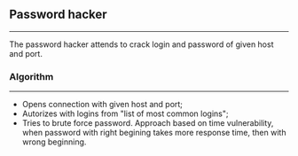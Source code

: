 ## Password hacker 
---
The password hacker attends to crack login and password of given host and port.
### Algorithm
---
* Opens connection with given host and port;
* Autorizes with logins from "list of most common logins";
* Tries to brute force password. Approach based on time vulnerability, when password with right begining takes more response time, then with wrong beginning. 